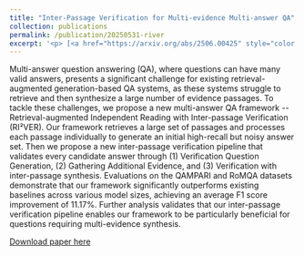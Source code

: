 ```yaml
---
title: "Inter-Passage Verification for Multi-evidence Multi-answer QA"
collection: publications
permalink: /publication/20250531-river
excerpt: '<p> [<a href="https://arxiv.org/abs/2506.00425" style="color:#51ADC8;">Paper</a>] [<a href="https://github.com/BaleChen/RIVER" style="color:#51ADC8;">Code</a>]<br />[ACL Findings 2025] <b>Bingsen Chen</b>, Shengjie Wang, Xi Ye, Chen Zhao/p>'
---
```


Multi-answer question answering (QA), where questions can have many valid answers, presents a significant challenge for existing retrieval-augmented generation-based QA systems, as these systems struggle to retrieve and then synthesize a large number of evidence passages. To tackle these challenges, we propose a new multi-answer QA framework -- Retrieval-augmented Independent Reading with Inter-passage Verification (RI²VER). Our framework retrieves a large set of passages and processes each passage individually to generate an initial high-recall but noisy answer set. Then we propose a new inter-passage verification pipeline that validates every candidate answer through (1) Verification Question Generation, (2) Gathering Additional Evidence, and (3) Verification with inter-passage synthesis. Evaluations on the QAMPARI and RoMQA datasets demonstrate that our framework significantly outperforms existing baselines across various model sizes, achieving an average F1 score improvement of 11.17%. Further analysis validates that our inter-passage verification pipeline enables our framework to be particularly beneficial for questions requiring multi-evidence synthesis.

[Download paper here](https://arxiv.org/pdf/2506.00425)